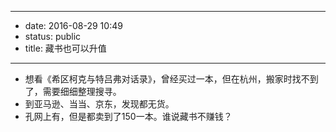 - --
- date: 2016-08-29 10:49
- status: public
- title: 藏书也可以升值
- --
- 想看《希区柯克与特吕弗对话录》，曾经买过一本，但在杭州，搬家时找不到了，需要细细整理搜寻。
- 到亚马逊、当当、京东，发现都无货。
- 孔网上有，但是都卖到了150一本。谁说藏书不赚钱？
